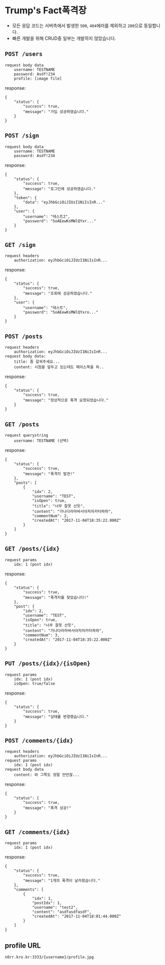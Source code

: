 # Trump's Fact폭격장

* 모든 응답 코드는 서버측에서 발생한 `500`, `404`에러를 제외하고 `200`으로 동일합니다.
* 빠른 개발을 위해 CRUD중 일부는 개발하지 않았습니다.

## `POST /users`

```
request body data
    username: TESTNAME
    password: Asdf!234
    profile: [image file]
```
response:
```
{
    "status": {
        "success": true,
        "message": "가입 성공하였습니다."
    }
}
```


## `POST /sign`
```
request body data
    username: TESTNAME
    password: Asdf!234
```
response:
```
{
    "status": {
        "success": true,
        "message": "로그인에 성공하였습니다."
    },
    "token": {
        "data": "eyJhbGciOiJIUzI1NiIsInR..."
    },
    "user": {
        "username": "테스트2",
        "password": "5oAEewKsMWlQYxr..."
    }
}
```


## `GET /sign`
```
request headers
    authorization: eyJhbGciOiJIUzI1NiIsInR...
```
response:
```
{
    "status": {
        "success": true,
        "message": "조회에 성공하였습니다."
    },
    "user": {
        "username": "테스트",
        "password": "5oAEewKsMWlQYxro..."
    }
}
```
 
## `POST /posts`
```
request headers
    authorization: eyJhbGciOiJIUzI1NiIsInR...
request body data:
    title: 좀 갈궈주세요...
    content: 시험을 앞두고 있는데도 페이스북을 하..
```
response:
```
{
    "status": {
        "success": true,
        "message": "정상적으로 폭격 요청되었습니다."
    }
}
```

## `GET /posts`
```
request querystring
    username: TESTNAME (선택)
```
response:
```
{
    "status": {
        "success": true,
        "message": "폭격지 발견!"
    },
    "posts": [
        {
            "idx": 2,
            "username": "TEST",
            "isOpen": true,
            "title": "너무 잘못 산듯",
            "content": "가나다라마바사아자차카타파하",
            "commentNum": 2,
            "createdAt": "2017-11-04T18:35:22.000Z"
        }
    ]
}
```


## `GET /posts/{idx}`
```
request params
    idx: 1 (post idx)
```
response:
```
{
    "status": {
        "success": true,
        "message": "폭격지를 찾았습니다!"
    },
    "post": {
        "idx": 2,
        "username": "TEST",
        "isOpen": true,
        "title": "너무 잘못 산듯",
        "content": "가나다라마바사아자차카타파하",
        "commentNum": 3,
        "createdAt": "2017-11-04T18:35:22.000Z"
    }
}
```
 
## `PUT /posts/{idx}/{isOpen}`
```
request params
    idx: 1 (post idx)
    isOpen: true/false
```
response:
```
{
    "status": {
        "success": true,
        "message": "상태를 변경했습니다."
    }
}
```

## `POST /comments/{idx}`
```
request headers
    authorization: eyJhbGciOiJIUzI1NiIsInR...
request params
    idx: 1 (post idx)
request body data
    content: 와 그쪽도 정말 만만찮...
```
response:
```
{
    "status": {
        "success": true,
        "message": "폭격 성공!"
    }
}
```


## `GET /comments/{idx}`
```
request params
    idx: 1 (post idx)
```
response:
```
{
    "status": {
        "success": true,
        "message": "1개의 폭격이 날라왔습니다."
    },
    "comments": [
        {
            "idx": 1,
            "postIdx": 1,
            "username": "test2",
            "content": "asdfasdfasdf",
            "createdAt": "2017-11-04T18:01:44.000Z"
        }
    ]
}
```

## profile URL

```
n0rr.kro.kr:3333/{username}/profile.jpg
```
